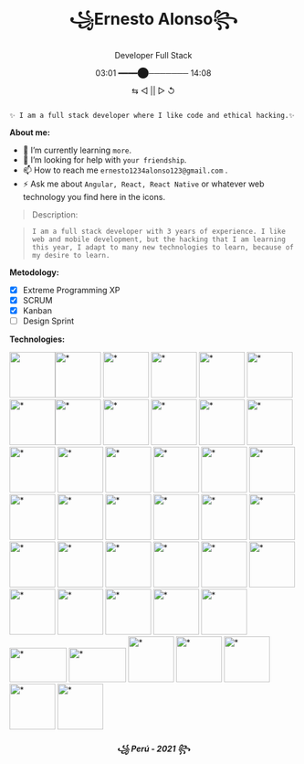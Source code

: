 <h1 align="center" style="weight=100">꧁Ernesto Alonso꧂</h1>
<p align="center" style="weight=100">     Developer Full Stack </p>
<p align="center" style="weight=100">          03:01 ━━━━⬤─────── 14:08</p> 
<p align="center" style="weight=100">      ⇆   ◁   ||   ▷  ↺      </p> 




<pre><code>
✨ I am a full stack developer where I like code and ethical hacking.✨
</code></pre>

<!-- **AlonsoErnesto/AlonsoErnesto** is a ✨ _special_ ✨ repository because its `README.md` (this file) appears on your GitHub profile. -->

**About me:**

- 🌱 I’m currently learning `more`.
- 🤔 I’m looking for help with `your friendship`.
- 📫 How to reach me `ernesto1234alonso123@gmail.com` .
- ⚡ Ask me about `Angular, React, React Native` or whatever web technology you find here in the icons.

<!-- [ga e gusta ](/bar\* "ti\*tle") -->


<blockquote>
<p>Description:
</p>
</blockquote>
<blockquote>
<code>I am a full stack developer with 3 years of experience. I like web and mobile development, but the hacking that I am learning this year, I adapt to many new technologies to learn, because of my desire to learn.</code>
</blockquote>

**Metodology:**

- [x] Extreme Programming XP
- [x] SCRUM
- [x] Kanban 
- [ ] Design Sprint

**Technologies:**

<img src="https://cdn.icon-icons.com/icons2/2107/PNG/512/file_type_html_icon_130541.png" width="80" height="80" href="" /><img src="https://cdn.icon-icons.com/icons2/2107/PNG/512/file_type_css_icon_130661.png" width="80" height="80" title="*"/>
<img src="https://cdn.icon-icons.com/icons2/2107/PNG/512/file_type_js_official_icon_130509.png" width="80" height="80" title="*"/>
<img src="https://cdn.icon-icons.com/icons2/2107/PNG/512/file_type_typescript_official_icon_130107.png" width="80" height="80" title="*"/>
<img src="https://cdn.icon-icons.com/icons2/2415/PNG/512/java_original_wordmark_logo_icon_146459.png" width="80" height="80" title="*"/>
<img src="https://cdn.icon-icons.com/icons2/2415/PNG/512/csharp_original_logo_icon_146578.png" width="80" height="80" title="*"/><img src="https://cdn.icon-icons.com/icons2/2107/PNG/512/file_type_angular_icon_130754.png" width="80" height="80" title="*"/><img src="https://cdn.icon-icons.com/icons2/2415/PNG/512/react_original_logo_icon_146374.png" width="80" height="80" title="*"/>
<img src="https://cdn.icon-icons.com/icons2/2415/PNG/512/redux_original_logo_icon_146365.png" width="80" height="80" title="*"/>
<img src="https://cdn.icon-icons.com/icons2/2148/PNG/512/nextjs_icon_132160.png" width="80" height="80" title="*"/>
<img src="https://cdn.icon-icons.com/icons2/2107/PNG/512/file_type_gatsby_icon_130583.png" width="80" height="80" title="*"/>
<img src="https://cdn.icon-icons.com/icons2/2107/PNG/512/file_type_node_icon_130301.png" width="80" height="80" title="*"/>
<img src="https://cdn.icon-icons.com/icons2/2552/PNG/512/electron_browser_logo_icon_152997.png" width="80" height="80" title="*"/>
<img src="https://cdn.icon-icons.com/icons2/2429/PNG/512/figma_logo_icon_147289.png" width="80" height="80" title="*"/>
<img src="https://cdn.icon-icons.com/icons2/2415/PNG/512/mysql_original_wordmark_logo_icon_146417.png" width="80" height="80" title="*"/>
<img src="https://cdn.icon-icons.com/icons2/2415/PNG/512/mongodb_original_wordmark_logo_icon_146425.png" width="80" height="80" title="*"/>
<img src="https://cdn.icon-icons.com/icons2/691/PNG/512/google_firebase_icon-icons.com_61475.png" width="80" height="80" title="*"/>
<img src="https://cdn.icon-icons.com/icons2/2407/PNG/512/aws_icon_146074.png" width="80" height="80" title="*"/>
<img src="https://cdn.icon-icons.com/icons2/2107/PNG/512/file_type_git_icon_130581.png" width="80" height="80" title="*"/>
<img src="https://cdn.icon-icons.com/icons2/2107/PNG/512/file_type_graphql_icon_130564.png" width="80" height="80" title="*"/>
<img src="https://cdn.icon-icons.com/icons2/2107/PNG/512/file_type_sass_icon_130182.png" width="80" height="80" title="*"/>
<img src="https://cdn.icon-icons.com/icons2/2415/PNG/512/npm_original_wordmark_logo_icon_146402.png" width="80" height="80" title="*"/>
<img src="https://cdn.icon-icons.com/icons2/2108/PNG/512/yarn_icon_130775.png" width="80" height="80" title="*"/>
<img src="https://cdn.icon-icons.com/icons2/3053/PNG/512/hyper_alt_macos_bigsur_icon_190085.png" width="80" height="80" title="*"/>
<img src="https://cdn.icon-icons.com/icons2/2107/PNG/512/file_type_flutter_icon_130599.png" width="80" height="80" title="*"/>
<img src="https://cdn.icon-icons.com/icons2/2367/PNG/512/terminal_shell_icon_143501.png" width="80" height="80" title="*"/>
<img src="https://cdn.icon-icons.com/icons2/2107/PNG/512/file_type_ionic_icon_130522.png" width="80" height="80" title="*"/>
<img src="https://cdn.icon-icons.com/icons2/512/PNG/512/prog-flask_icon-icons.com_50797.png" width="80" height="80" title="*"/>
<img src="https://cdn.icon-icons.com/icons2/2107/PNG/512/file_type_django_icon_130645.png" width="80" height="80" title="*"/>
<img src="https://cdn.icon-icons.com/icons2/112/PNG/512/python_18894.png" width="80" height="80" title="*"/>
<img src="https://cdn.icon-icons.com/icons2/2415/PNG/512/webpack_original_logo_icon_146300.png" width="80" height="80" title="*"/>
<img src="https://cdn.icon-icons.com/icons2/2699/PNG/512/jquery_logo_icon_167804.png" width="80" height="80" title="*"/>
<img src="https://cdn.icon-icons.com/icons2/2107/PNG/512/file_type_nodemon_icon_130299.png" width="80" height="80" title="*"/>
<img src="https://cdn.icon-icons.com/icons2/2699/PNG/512/mit_scratch_logo_icon_169957.png" width="80" height="80" title="*"/>
<img src="https://cdn.icon-icons.com/icons2/3053/PNG/512/postman_macos_bigsur_icon_189815.png" width="80" height="80" title="*"/>
<img src="https://cdn.icon-icons.com/icons2/2699/PNG/512/stripe_logo_icon_167963.png" width="100" height="60" title="*"/>
<img src="https://cdn.icon-icons.com/icons2/2699/PNG/512/jamstack_logo_icon_170559.png" width="100" height="60" title="*"/>
<img src="https://cdn.icon-icons.com/icons2/2248/PNG/512/material_ui_icon_137419.png" width="80" height="80" title="*"/>
<img src="https://cdn.icon-icons.com/icons2/2389/PNG/512/strapi_logo_icon_144838.png" width="80" height="80" title="*"/>
<img src="https://cdn.icon-icons.com/icons2/2415/PNG/512/heroku_plain_logo_icon_146479.png" width="80" height="80" title="*"/>
<img src="https://cdn.icon-icons.com/icons2/2107/PNG/512/file_type_netlify_icon_130354.png" width="80" height="80" title="*"/>
<img src="https://cdn.icon-icons.com/icons2/2415/PNG/512/dot_net_original_logo_icon_146546.png" width="80" height="80" title="*"/>





<h5 align="center" style="weight=100">꧁ Perú - 2021  ꧂</h5>









